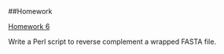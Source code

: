 ##Homework

[Homework 6](https://github.com/NGSAnalysisOnBeocatClass/homework/blob/master/homework_6.md)

Write a Perl script to reverse complement a wrapped FASTA file.
